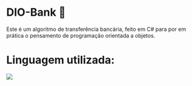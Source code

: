 # DIO-Bank :bank:

Este é um algoritmo de transferência bancária, feito em C# para por em prática o pensamento de programação orientada a objetos.

# Linguagem utilizada:

<img src="https://icongr.am/devicon/csharp-original.svg?size=128&color=currentColor">